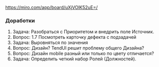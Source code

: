 https://miro.com/app/board/uXjVOlK52uE=/

### Доработки
1. Задача: Разобраться с Приоритетом и внедрить поле Источник.
2. Вопрос: 1.7 Посмотреть карточку дефекта с подзадачей
3. Задача: Выровняться по значения 
4. Вопрос: Дизайн? TendUI решит проблему общего Дизайна?
5. Вопрос: Дизайн mobile разный или только по цвету отличается?
6. Задача: Определить четкий набор Ролей (Должностей).